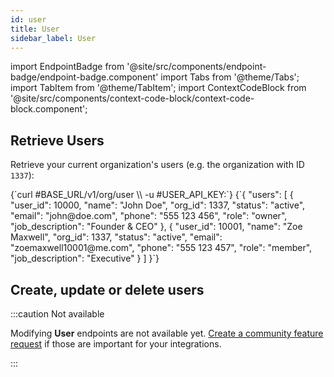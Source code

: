 ```yaml
---
id: user
title: User
sidebar_label: User
---
```


import EndpointBadge from '@site/src/components/endpoint-badge/endpoint-badge.component'
import Tabs from '@theme/Tabs';
import TabItem from '@theme/TabItem';
import ContextCodeBlock from '@site/src/components/context-code-block/context-code-block.component';

## Retrieve Users

<EndpointBadge method="GET" url="https://api.tapeapp.com/v1/org/user" />

Retrieve your current organization's users (e.g. the organization with ID `1337`):

<ContextCodeBlock language="shell" title='➡️      Request'>
{`curl #BASE_URL/v1/org/user \\
  -u #USER_API_KEY:`}
</ContextCodeBlock>

<ContextCodeBlock language="json" title='⬅️      Response'>
{`{
  "users": [
    {
      "user_id": 10000,
      "name": "John Doe",
      "org_id": 1337,
      "status": "active",
      "email": "john@doe.com",
      "phone": "555 123 456",
      "role": "owner",
      "job_description": "Founder & CEO"
    },
    {
      "user_id": 10001,
      "name": "Zoe Maxwell",
      "org_id": 1337,
      "status": "active",
      "email": "zoemaxwell10001@me.com",
      "phone": "555 123 457",
      "role": "member",
      "job_description": "Executive"
    }
  ]
}`}
</ContextCodeBlock>

## Create, update or delete users

:::caution Not available

Modifying **User** endpoints are not available yet. [Create a community feature request](https://community.tapeapp.com/c/requests/8) if those are important for your integrations.

:::
